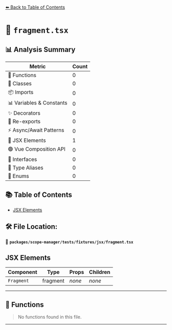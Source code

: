 [⬅️ Back to Table of Contents](../../../../../index.md)

# 📄 `fragment.tsx`

## 📊 Analysis Summary

| Metric | Count |
|--------|-------|
| 🔧 Functions | 0 |
| 🧱 Classes | 0 |
| 📦 Imports | 0 |
| 📊 Variables & Constants | 0 |
| ✨ Decorators | 0 |
| 🔄 Re-exports | 0 |
| ⚡ Async/Await Patterns | 0 |
| 💠 JSX Elements | 1 |
| 🟢 Vue Composition API | 0 |
| 📐 Interfaces | 0 |
| 📑 Type Aliases | 0 |
| 🎯 Enums | 0 |

## 📚 Table of Contents

- [JSX Elements](#jsx-elements)

## 🛠️ File Location:
📂 **`packages/scope-manager/tests/fixtures/jsx/fragment.tsx`**

## JSX Elements

| Component | Type | Props | Children |
|-----------|------|-------|----------|
| `Fragment` | fragment | *none* | *none* |


---

## 🔧 Functions

> No functions found in this file.


---